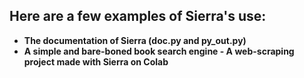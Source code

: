 ## Here are a few examples of Sierra's use:

- **The documentation of Sierra (doc.py and py_out.py)**
- **A simple and bare-boned book search engine - A web-scraping project made with Sierra on Colab**
